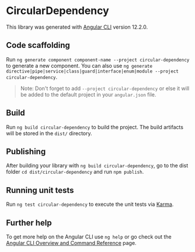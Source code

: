 # CircularDependency

This library was generated with [Angular CLI](https://github.com/angular/angular-cli) version 12.2.0.

## Code scaffolding

Run `ng generate component component-name --project circular-dependency` to generate a new component. You can also use `ng generate directive|pipe|service|class|guard|interface|enum|module --project circular-dependency`.
> Note: Don't forget to add `--project circular-dependency` or else it will be added to the default project in your `angular.json` file. 

## Build

Run `ng build circular-dependency` to build the project. The build artifacts will be stored in the `dist/` directory.

## Publishing

After building your library with `ng build circular-dependency`, go to the dist folder `cd dist/circular-dependency` and run `npm publish`.

## Running unit tests

Run `ng test circular-dependency` to execute the unit tests via [Karma](https://karma-runner.github.io).

## Further help

To get more help on the Angular CLI use `ng help` or go check out the [Angular CLI Overview and Command Reference](https://angular.io/cli) page.

